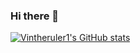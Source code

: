 ### Hi there 👋

[![Vintheruler1's GitHub stats](https://github-readme-stats.vercel.app/api?username=vintherler1)](https://github.com/anuraghazra/github-readme-stats)
